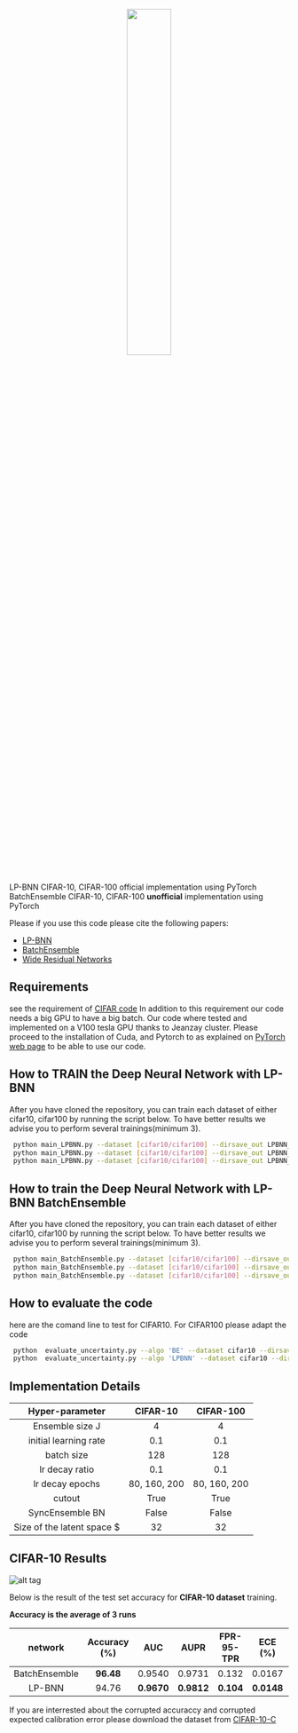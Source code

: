 <p align="center"><img width="40%" src="./imgs/pytorch.png"></p>

LP-BNN CIFAR-10, CIFAR-100 official implementation using PyTorch
BatchEnsemble CIFAR-10, CIFAR-100 **unofficial** implementation using PyTorch

Please if you use this code please cite the following papers:
- [LP-BNN](https://arxiv.org/abs/2012.02818)
- [BatchEnsemble](https://arxiv.org/abs/2002.06715)
- [Wide Residual Networks](https://arxiv.org/pdf/1605.07146v2.pdf)



## Requirements
see the requirement of [CIFAR code](https://github.com/meliketoy/wide-resnet.pytorch)
In addition to this requirement our code needs a big GPU to have a big batch.
Our code where tested and implemented on a V100 tesla GPU thanks to Jeanzay cluster.
Please proceed to the installation of Cuda, and Pytorch to as explained on 
[PyTorch web page](https://pytorch.org/get-started/locally/) 
to be able to use our code.


## How to TRAIN the Deep Neural Network with LP-BNN
After you have cloned the repository, you can train each dataset of either cifar10, cifar100 by running the script below.
To have better results we advise you to perform several trainings(minimum 3).
```bash
 python main_LPBNN.py --dataset [cifar10/cifar100] --dirsave_out LPBNN_C10_T0
 python main_LPBNN.py --dataset [cifar10/cifar100] --dirsave_out LPBNN_C10_T1
 python main_LPBNN.py --dataset [cifar10/cifar100] --dirsave_out LPBNN_C10_T2
```

## How to train the Deep Neural Network with LP-BNN BatchEnsemble
After you have cloned the repository, you can train each dataset of either cifar10, cifar100 by running the script below.
To have better results we advise you to perform several trainings(minimum 3).
```bash
 python main_BatchEnsemble.py --dataset [cifar10/cifar100] --dirsave_out BE_C10_T0
 python main_BatchEnsemble.py --dataset [cifar10/cifar100] --dirsave_out BE_C10_T1
 python main_BatchEnsemble.py --dataset [cifar10/cifar100] --dirsave_out BE_C10_T2
```

## How to evaluate the code
here are the comand line to test for CIFAR10.
For CIFAR100 please adapt the code 
```bash
 python  evaluate_uncertainty.py --algo 'BE' --dataset cifar10 --dirsave_out './checkpoint/cifar10/BE_C10_T'
 python  evaluate_uncertainty.py --algo 'LPBNN' --dataset cifar10 --dirsave_out './checkpoint/cifar10/LPBNN_C10_T'
```

## Implementation Details


| **Hyper-parameter** | **CIFAR-10**| **CIFAR-100** |
|:-----------------:|:-----------------:|:-------:|
| Ensemble size  J   |      4 | 4|
|  initial learning rate    |      0.1 | 0.1|
| batch size    |      128 | 128|
| lr decay ratio  |     0.1 | 0.1|
|  lr decay epochs  |      80, 160, 200 | 80, 160, 200|
| cutout  |     True | True|
| SyncEnsemble BN  |     False | False|
|  Size of the latent space $  |     32 | 32|



## CIFAR-10 Results
 
![alt tag](imgs/cifar10_image.png)

Below is the result of the test set accuracy for **CIFAR-10 dataset** training.

**Accuracy is the average of 3 runs**

| network           | Accuracy (%) |    AUC     | AUPR | FPR-95-TPR | ECE  (%)   |   cA(%)   | cE (%) |
|:-----------------:|:------------:|:----------:|:-----:|:----------:|:------------:|:---------:|:------:|
| BatchEnsemble |  **96.48**   |   0.9540   | 0.9731 |   0.132    | 0.0167 |   47.44   | 0.2909 |
| LP-BNN  |    94.76     | **0.9670** | **0.9812** | **0.104**  | **0.0148** | **69.92** | 0.2421 |


If you are interrested about the corrupted accuraccy and corrupted expected calibration error please download the dataset from
[CIFAR-10-C](https://github.com/hendrycks/robustness)
